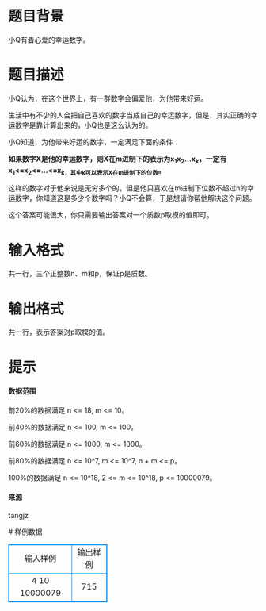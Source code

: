 # 

 
 # 题目背景 
<p>小Q有着心爱的幸运数字。</p> 

 
 # 题目描述 
<p>小Q认为，在这个世界上，有一群数字会偏爱他，为他带来好运。</p>

<p>生活中有不少的人会把自己喜欢的数字当成自己的幸运数字，但是，其实正确的幸运数字是靠计算出来的，小Q也是这么认为的。</p>

<p>小Q知道，为他带来好运的数字，一定满足下面的条件：</p>

<p><strong>如果数字X是他的幸运数字，则X在m进制下的表示为x<sub>1</sub>x<sub>2</sub>...x<sub>k</sub>，一定有x<sub>1</sub>&lt;=x<sub>2</sub>&lt;=...&lt;=x<sub>k，其中k可以表示X在m进制下的位数</sub>。</strong></p>

<p>这样的数字对于他来说是无穷多个的，但是他只喜欢在m进制下位数不超过n的幸运数字，你知道这是多少个数字吗？小Q不会算，于是想请你帮他解决这个问题。</p>

<p>这个答案可能很大，你只需要输出答案对一个质数p取模的值即可。</p> 

 
 # 输入格式 
<p>共一行，三个正整数n、m和p，保证p是质数。</p> 

 
 # 输出格式 
<p>共一行，表示答案对p取模的值。</p> 

 
 # 提示 
<h4>数据范围</h4>

<p>前20%的数据满足&nbsp;n&nbsp;&lt;=&nbsp;18,&nbsp;m&nbsp;&lt;=&nbsp;10。</p>

<p>前40%的数据满足&nbsp;n&nbsp;&lt;=&nbsp;100,&nbsp;m&nbsp;&lt;=&nbsp;100。</p>

<p>前60%的数据满足&nbsp;n&nbsp;&lt;=&nbsp;1000,&nbsp;m&nbsp;&lt;=&nbsp;1000。</p>

<p>前80%的数据满足&nbsp;n&nbsp;&lt;=&nbsp;10^7,&nbsp;m&nbsp;&lt;=&nbsp;10^7,&nbsp;n&nbsp;+&nbsp;m&nbsp;&lt;=&nbsp;p。</p>

<p>100%的数据满足&nbsp;n&nbsp;&lt;=&nbsp;10^18,&nbsp;2&nbsp;&lt;=&nbsp;m&nbsp;&lt;=&nbsp;10^18,&nbsp;p&nbsp;&lt;=&nbsp;10000079。</p>

<h4>来源</h4>

<p>tangjz</p> 
# 样例数据
<style>
        table,table tr th, table tr td { border:1px solid #0094ff; }
        table { width: 200px; min-height: 25px; line-height: 25px; text-align: center; border-collapse: collapse;}   
    </style>
<table>
	<tr>
		<td>输入样例</td>
		<td>输出样例</td>
	</tr>
<tr><td>4 10 10000079
</td><td>715
</td></tr></table>
